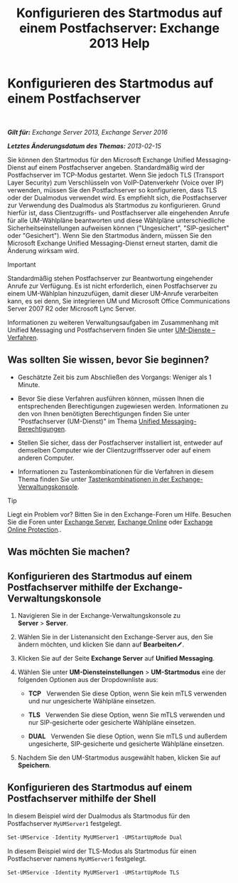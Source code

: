 ﻿---
title: 'Konfigurieren des Startmodus auf einem Postfachserver: Exchange 2013 Help'
TOCTitle: Konfigurieren des Startmodus auf einem Postfachserver
ms:assetid: 4457d6a0-52bd-4269-8cb5-d34d7fe9bfc3
ms:mtpsurl: https://technet.microsoft.com/de-de/library/Ee423544(v=EXCHG.150)
ms:contentKeyID: 50554786
ms.date: 04/24/2018
mtps_version: v=EXCHG.150
ms.translationtype: HT
---

# Konfigurieren des Startmodus auf einem Postfachserver

 

_**Gilt für:** Exchange Server 2013, Exchange Server 2016_

_**Letztes Änderungsdatum des Themas:** 2013-02-15_

Sie können den Startmodus für den Microsoft Exchange Unified Messaging-Dienst auf einem Postfachserver angeben. Standardmäßig wird der Postfachserver im TCP-Modus gestartet. Wenn Sie jedoch TLS (Transport Layer Security) zum Verschlüsseln von VoIP-Datenverkehr (Voice over IP) verwenden, müssen Sie den Postfachserver so konfigurieren, dass TLS oder der Dualmodus verwendet wird. Es empfiehlt sich, die Postfachserver zur Verwendung des Dualmodus als Startmodus zu konfigurieren. Grund hierfür ist, dass Clientzugriffs- und Postfachserver alle eingehenden Anrufe für alle UM-Wählpläne beantworten und diese Wählpläne unterschiedliche Sicherheitseinstellungen aufweisen können ("Ungesichert", "SIP-gesichert" oder "Gesichert"). Wenn Sie den Startmodus ändern, müssen Sie den Microsoft Exchange Unified Messaging-Dienst erneut starten, damit die Änderung wirksam wird.


> [!IMPORTANT]
> Standardmäßig stehen Postfachserver zur Beantwortung eingehender Anrufe zur Verfügung. Es ist nicht erforderlich, einen Postfachserver zu einem UM-Wählplan hinzuzufügen, damit dieser UM-Anrufe verarbeiten kann, es sei denn, Sie integrieren UM und Microsoft Office Communications Server 2007 R2 oder Microsoft Lync Server.



Informationen zu weiteren Verwaltungsaufgaben im Zusammenhang mit Unified Messaging und Postfachservern finden Sie unter [UM-Dienste – Verfahren](um-services-procedures-exchange-2013-help.md).

## Was sollten Sie wissen, bevor Sie beginnen?

  - Geschätzte Zeit bis zum Abschließen des Vorgangs: Weniger als 1 Minute.

  - Bevor Sie diese Verfahren ausführen können, müssen Ihnen die entsprechenden Berechtigungen zugewiesen werden. Informationen zu den von Ihnen benötigten Berechtigungen finden Sie unter "Postfachserver (UM-Dienst)" im Thema [Unified Messaging-Berechtigungen](unified-messaging-permissions-exchange-2013-help.md).

  - Stellen Sie sicher, dass der Postfachserver installiert ist, entweder auf demselben Computer wie der Clientzugriffsserver oder auf einem anderen Computer.

  - Informationen zu Tastenkombinationen für die Verfahren in diesem Thema finden Sie unter [Tastenkombinationen in der Exchange-Verwaltungskonsole](keyboard-shortcuts-in-the-exchange-admin-center-exchange-online-protection-help.md).


> [!TIP]
> Liegt ein Problem vor? Bitten Sie in den Exchange-Foren um Hilfe. Besuchen Sie die Foren unter <A href="https://go.microsoft.com/fwlink/p/?linkid=60612">Exchange Server</A>, <A href="https://go.microsoft.com/fwlink/p/?linkid=267542">Exchange Online</A> oder <A href="https://go.microsoft.com/fwlink/p/?linkid=285351">Exchange Online Protection</A>..



## Was möchten Sie machen?

## Konfigurieren des Startmodus auf einem Postfachserver mithilfe der Exchange-Verwaltungskonsole

1.  Navigieren Sie in der Exchange-Verwaltungskonsole zu **Server** \> **Server**.

2.  Wählen Sie in der Listenansicht den Exchange-Server aus, den Sie ändern möchten, und klicken Sie dann auf **Bearbeiten**![Bearbeitungssymbol](images/Bb124582.6f53ccb2-1f13-4c02-bea0-30690e6ea71d(EXCHG.150).gif "Bearbeitungssymbol").

3.  Klicken Sie auf der Seite **Exchange Server** auf **Unified Messaging**.

4.  Wählen Sie unter **UM-Diensteinstellungen** \> **UM-Startmodus** eine der folgenden Optionen aus der Dropdownliste aus:
    
      - **TCP**   Verwenden Sie diese Option, wenn Sie kein mTLS verwenden und nur ungesicherte Wählpläne einsetzen.
    
      - **TLS**   Verwenden Sie diese Option, wenn Sie mTLS verwenden und nur SIP-gesicherte oder gesicherte Wählpläne einsetzen.
    
      - **DUAL**   Verwenden Sie diese Option, wenn Sie mTLS und außerdem ungesicherte, SIP-gesicherte und gesicherte Wählpläne einsetzen.

5.  Nachdem Sie den UM-Startmodus ausgewählt haben, klicken Sie auf **Speichern**.

## Konfigurieren des Startmodus auf einem Postfachserver mithilfe der Shell

In diesem Beispiel wird der Dualmodus als Startmodus für den Postfachserver `MyUMServer1` festgelegt.

```powershell
Set-UMService -Identity MyUMServer1 -UMStartUpMode Dual
```

In diesem Beispiel wird der TLS-Modus als Startmodus für einen Postfachserver namens `MyUMServer1` festgelegt.

```powershell
Set-UMService -Identity MyUMServer1 -UMStartUpMode TLS
```

